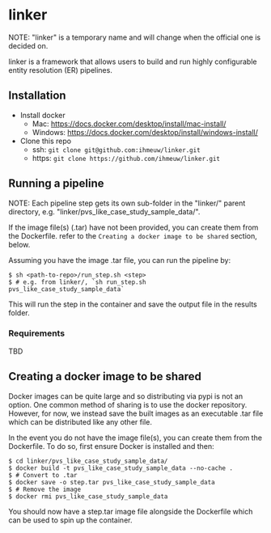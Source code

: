 # linker

NOTE: "linker" is a temporary name and will change when the official one is
decided on.

linker is a framework that allows users to build and run highly configurable
entity resolution (ER) pipelines.

## Installation

- Install docker
    - Mac: https://docs.docker.com/desktop/install/mac-install/
    - Windows: https://docs.docker.com/desktop/install/windows-install/
- Clone this repo
    - ssh: `git clone git@github.com:ihmeuw/linker.git`
    - https: `git clone https://github.com/ihmeuw/linker.git`


## Running a pipeline

NOTE: Each pipeline step gets its own sub-folder in the "linker/" parent
directory, e.g. "linker/pvs_like_case_study_sample_data/".

If the image file(s) (.tar) have not been provided, you can create them from the
Dockerfile. refer to the `Creating a docker image to be shared` section, below.

Assuming you have the image .tar file, you can run the pipeline by:

```
$ sh <path-to-repo>/run_step.sh <step>
$ # e.g. from linker/, `sh run_step.sh pvs_like_case_study_sample_data`
```

This will run the step in the container and save the output file in the results
folder.

### Requirements

TBD

## Creating a docker image to be shared

Docker images can be quite large and so distributing via pypi is not an option. One common method of sharing is to use the docker repository. However, for now, we instead save the built images as an executable .tar file which can be distributed like any other file.

In the event you do not have the image file(s), you can create them from the
Dockerfile. To do so, first ensure Docker is installed and then:

```
$ cd linker/pvs_like_case_study_sample_data/
$ docker build -t pvs_like_case_study_sample_data --no-cache .
$ # Convert to .tar
$ docker save -o step.tar pvs_like_case_study_sample_data
$ # Remove the image
$ docker rmi pvs_like_case_study_sample_data
```

You should now have a step.tar image file alongside the Dockerfile which can be
used to spin up the container.